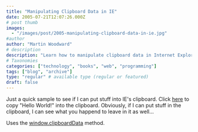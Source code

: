 ```yaml
---
title: "Manipulating Clipboard Data in IE"
date: 2005-07-21T12:07:26.000Z
# post thumb
images:
  - "/images/post/2005-manipulating-clipboard-data-in-ie.jpg"
#author
author: "Martin Woodward"
# description
description: "Learn how to manipulate clipboard data in Internet Explorer using the window.clipboardData method to copy and view stored content."
# Taxonomies
categories: ["technology", "books", "web", "programming"]
tags: ["blog", "archive"]
type: "regular" # available type (regular or featured)
draft: false
---
```

Just a quick sample to see if I can put stuff into IE's clipboard.  Click [here](javascript:void(0);) to copy "Hello World!" into the clipboard.  Obviously, if I can put stuff in the clipboard, I can see what you happend to leave in it as well...

Uses the [window.clipboardData](http://msdn.microsoft.com/workshop/author/dhtml/reference/objects/clipboarddata.asp) method.